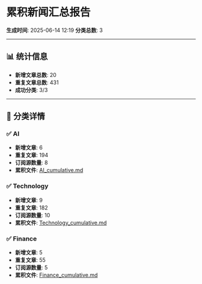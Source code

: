# 累积新闻汇总报告

**生成时间**: 2025-06-14 12:19
**分类总数**: 3

---

## 📊 统计信息

- **新增文章总数**: 20
- **重复文章总数**: 431
- **成功分类**: 3/3

---

## 📂 分类详情

### ✅ AI
- **新增文章**: 6
- **重复文章**: 194
- **订阅源数量**: 8
- **累积文件**: [AI_cumulative.md](./AI_cumulative.md)

### ✅ Technology
- **新增文章**: 9
- **重复文章**: 182
- **订阅源数量**: 10
- **累积文件**: [Technology_cumulative.md](./Technology_cumulative.md)

### ✅ Finance
- **新增文章**: 5
- **重复文章**: 55
- **订阅源数量**: 5
- **累积文件**: [Finance_cumulative.md](./Finance_cumulative.md)
